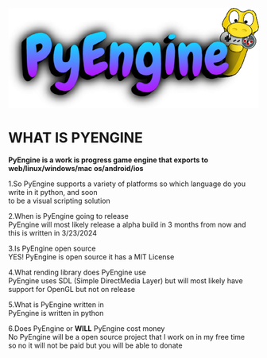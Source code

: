 ![Alt text](pyengine.png)

# WHAT IS PYENGINE<br>

**PyEngine is a work is progress game engine that exports to web/linux/windows/mac os/android/ios**

1.So PyEngine supports a variety of platforms so which language do you write in it python, and soon<br>
 to be a visual scripting solution<br>

 2.When is PyEngine going to release<br>
  PyEngine will most likely release a alpha build in 3 months from now and this is written in 3/23/2024<br>

  3.Is PyEngine open source<br>
   YES! PyEngine is open source it has a MIT License<br>

  4.What rending library does PyEngine use<br>
   PyEngine uses SDL (Simple DirectMedia Layer) but will most likely have support for OpenGL but not on release<br>

  5.What is PyEngine written in<br>
   PyEngine is written in python<br>

   6.Does PyEngine or **WILL** PyEngine cost money<br>
    No PyEngine will be a open source project that I work on in my free time<br> 
    so no it will not be paid but you will be able to donate<br>
